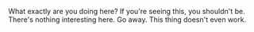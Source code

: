 What exactly are you doing here? If you're seeing this, you shouldn't be. There's nothing interesting here. Go away. This thing doesn't even work.